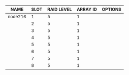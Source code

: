 | <sub>NAME</sub> | <sub>SLOT</sub> | <sub>RAID LEVEL</sub> | <sub>ARRAY ID</sub> | <sub>OPTIONS</sub> |
| ---- | ---- | ---------- | -------- | ------- |
| <sub>node216</sub> | <sub>1</sub> | <sub>5</sub> | <sub>1</sub> | <sub></sub> |
| <sub></sub> | <sub>2</sub> | <sub>5</sub> | <sub>1</sub> | <sub></sub> |
| <sub></sub> | <sub>3</sub> | <sub>5</sub> | <sub>1</sub> | <sub></sub> |
| <sub></sub> | <sub>4</sub> | <sub>5</sub> | <sub>1</sub> | <sub></sub> |
| <sub></sub> | <sub>5</sub> | <sub>5</sub> | <sub>1</sub> | <sub></sub> |
| <sub></sub> | <sub>6</sub> | <sub>5</sub> | <sub>1</sub> | <sub></sub> |
| <sub></sub> | <sub>7</sub> | <sub>5</sub> | <sub>1</sub> | <sub></sub> |
| <sub></sub> | <sub>8</sub> | <sub>5</sub> | <sub>1</sub> | <sub></sub> |

